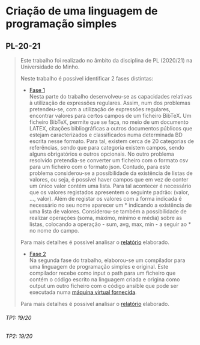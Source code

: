 # Criação de uma linguagem de programação simples
## PL-20-21

> Este trabalho foi realizado no âmbito da disciplina de PL (2020/21) na Universidade do Minho.
>
> Neste trabalho é possivel identificar 2 fases distintas:
>
> - [Fase 1](https://github.com/pVeloso19/PL-20-21/tree/main/TP1)</br>
> Nesta parte do trabalho desenvolveu-se as capacidades relativas à utilização de expressões regulares. Assim, num dos problemas pretendeu-se, com a utilização de expressões regulares, encontrar valores para certos campos de um ficheiro BibTeX. Um ficheiro BibTeX, permite que se faça, no meio de um documento LATEX, citações bibliográficas a outros documentos públicos que estejam caracterizados e classificados numa determinada BD escrita nesse formato. Para tal, existem cerca de 20 categorias de referências, sendo que para categoria existem campos, sendo alguns obrigatórios e outros opcionais. No outro problema resolvido pretendia-se converter um ficheiro com o formato csv para um ficheiro com o formato json. Contudo, para este problema considerou-se a possibilidade da existência de listas de valores, ou seja, é possível haver campos que em vez de conter um único valor contém uma lista. Para tal acontecer é necessário que os valores registados apresentem o seguinte padrão: (valor, ..., valor). Além de registar os valores com a forma indicada é necessário no seu nome aparecer um * indicando a existência de uma lista de valores. Considerou-se também a possibilidade de realizar operações (soma, máximo, mínimo e média) sobre as listas, colocando a operação - sum, avg, max, min - a seguir ao * no nome do campo.
>
> Para mais detalhes é possivel analisar o [relatório](https://github.com/pVeloso19/PL-20-21/blob/main/TP1/pl20TP1gr27.pdf) elaborado.
>
> - [Fase 2](https://github.com/pVeloso19/PL-20-21/tree/main/TP2)</br>
> Na segunda fase do trabalho, elaborou-se um compilador para uma linguagem de programação simples e original. Este compilador recebe como input o path para um ficheiro que contém o código escrito na linguagem criada e origina como output um outro ficheiro com o código ansible que pode ser executada numa [máquina virtual fornecida](https://github.com/pVeloso19/PL-20-21/blob/main/TP2/VMdocpt.pdf). 
>
> Para mais detalhes é possivel analisar o [relatório](https://github.com/pVeloso19/PL-20-21/blob/main/TP2/PL20TP2Gr27.pdf) elaborado.

###### TP1: 19/20 </br>
###### TP2: 19/20

